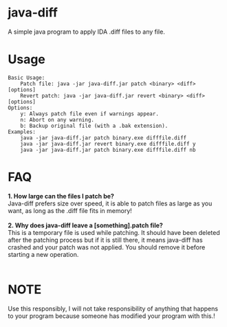 # java-diff
A simple java program to apply IDA .diff files to any file.

# Usage #
```
Basic Usage:
	Patch file: java -jar java-diff.jar patch <binary> <diff> [options]
	Revert patch: java -jar java-diff.jar revert <binary> <diff> [options]
Options:
	y: Always patch file even if warnings appear.
	n: Abort on any warning.
	b: Backup original file (with a .bak extension).
Examples:
	java -jar java-diff.jar patch binary.exe difffile.diff
	java -jar java-diff.jar revert binary.exe difffile.diff y
	java -jar java-diff.jar patch binary.exe difffile.diff nb
```

# FAQ #
<strong>1. How large can the files I patch be?</strong><br>
Java-diff prefers size over speed, it is able to patch files as large as you want, as long as the .diff file fits in memory!<br><br>
<strong>2. Why does java-diff leave a [something].patch file?</strong><br>
This is a temporary file is used while patching. It should have been deleted after the patching process but if it is still there, it means java-diff has crashed and your patch was not applied. You should remove it before starting a new operation.<br><br>

# NOTE #
Use this responsibly, I will not take responsibility of anything that happens to your program because someone has modified your program with this.!
